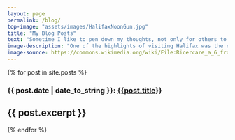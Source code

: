 ```yaml
---
layout: page
permalink: /blog/
top-image: "assets/images/HalifaxNoonGun.jpg"
title: "My Blog Posts"
text: "Sometime I like to pen down my thoughts, not only for others to see but also for future me to see how I have changed."
image-description: "One of the highlights of visiting Halifax was the noon gun. It was said to have scared then-POTUS Bill Clinton's security detail when the cannon went off."
image-source: https://commons.wikimedia.org/wiki/File:Ricercare_a_6_from_The_Musical_Offering.jpg
---
```

{% for post in site.posts %}
### {{ post.date | date_to_string }}: [{{post.title}}]({{post.url}})   
{{ post.excerpt }}
-----
{% endfor %}
